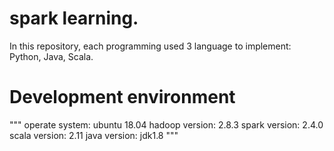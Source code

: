 # spark learning.
In this repository, each programming used 3 language to implement: Python, Java, Scala.

# Development environment
"""
operate system: ubuntu 18.04
hadoop version: 2.8.3
spark version: 2.4.0
scala version: 2.11
java version: jdk1.8
"""
